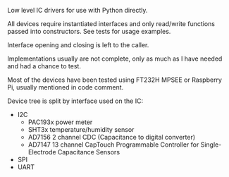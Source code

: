 Low level IC drivers for use with Python directly.

All devices require instantiated interfaces and only read/write functions passed into constructors. See tests for usage examples.

Interface opening and closing is left to the caller.

Implementations usually are not complete, only as much as I have needed and had a chance to test.

Most of the devices have been tested using FT232H MPSEE or Raspberry Pi, usually mentioned in code comment.

Device tree is split by interface used on the IC:
* I2C
    * PAC193x power meter
    * SHT3x temperature/humidity sensor
    * AD7156 2 channel CDC (Capacitance to digital converter)
    * AD7147 13 channel CapTouch Programmable Controller for Single-Electrode Capacitance Sensors
* SPI
* UART
